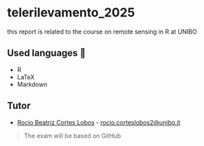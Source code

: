 # telerilevamento_2025
this report is related to the course on remote sensing in R at UNIBO

## Used languages 🎍
+ R
+ LaTeX
+ Markdown

## Tutor 
+  [Rocio Beatriz Cortes Lobos](https://www.unibo.it/sitoweb/rocio.corteslobos2) - rocio.corteslobos2@unibo.it

> The exam will be based on GitHub

